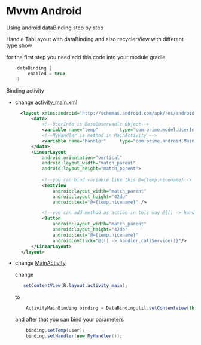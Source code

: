 # Mvvm Android

Using android dataBinding step by step

Handle TabLayout with dataBinding and also recyclerView with different type show

for the first step you need add this code into your module gradle 

```groovy
    dataBinding {
        enabled = true
    }
```

Binding activity 
   - change [activity_main.xml](https://github.com/alishatergholi/Android-DataBinding/blob/master/app/src/main/res/layout/activity_main.xml)
        ```xml
          <layout xmlns:android="http://schemas.android.com/apk/res/android">
              <data>
                  <!--UserInfo is BaseObservable Object-->
                  <variable name="temp"        type="com.prime.model.UserInfo"/>
                  <!--MyHandler is method in MainActivity -->
                  <variable name="handler"     type="com.prime.android.MainActivity.MyHandler"/>
              </data>
              <LinearLayout
                  android:orientation="vertical"
                  android:layout_width="match_parent"
                  android:layout_height="match_parent">
                  
                  <!--you can bind variable like this @={temp.nicename}-->  
                  <TextView
                      android:layout_width="match_parent"
                      android:layout_height="42dp"
                      android:text="@={temp.nicename}" />

                  <!--you can add method as action in this way @{() -> handler.callService()}-->
                  <Button
                      android:layout_width="match_parent"
                      android:layout_height="42dp"
                      android:text="@={temp.nicename}"
                      android:onClick="@{() -> handler.callService()}"/>
              </LinearLayout>
          </layout>
        ```
   - change [MainActivity](https://github.com/alishatergholi/Android-DataBinding/blob/master/app/src/main/java/com/prime/android/MainActivity.java)
  
        change
        ```java 
           setContentView(R.layout.activity_main);             
        ```          
        to 
        ```java
            ActivityMainBinding binding = DataBindingUtil.setContentView(this, R.layout.activity_main);  
        ```    
        and after that you can bind your parameters
        ```java
            binding.setTemp(user);
            binding.setHandler(new MyHandler());
        ```   



